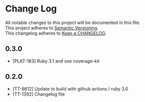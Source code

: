 # Change Log
All notable changes to this project will be documented in this file.  
This project adheres to [Semantic Versioning](http://semver.org/).  
This changelog adheres to [Keep a CHANGELOG](http://keepachangelog.com/).  

## 0.3.0

- [PLAT-183] Ruby 3.1 and use coverage-kit

## 0.2.0

- [TT-8612] Update to build with github actions / ruby 3.0
- [TT-1392] Changelog file
